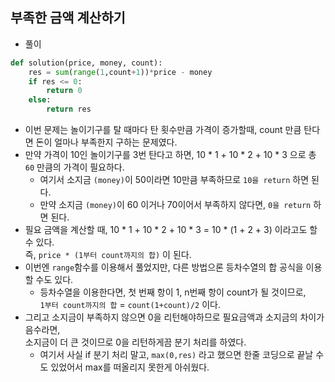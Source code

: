 ## 부족한 금액 계산하기   
- 풀이   

```python   
def solution(price, money, count):
    res = sum(range(1,count+1))*price - money
    if res <= 0:
        return 0
    else:
        return res
```    
- 이번 문제는 놀이기구를 탈 때마다 탄 횟수만큼 가격이 증가할때, count 만큼 탄다면 돈이 얼마나 부족한지 구하는 문제였다.    
- 만약 가격이 10인 놀이기구를 3번 탄다고 하면, 10 * 1 + 10 * 2 + 10 * 3 으로 총 `60` 만큼의 가격이 필요하다.      
  - 여기서 소지금 `(money)`이 50이라면 10만큼 부족하므로 `10을 return` 하면 된다.    
  - 만약 소지금 `(money)`이 60 이거나 70이어서 부족하지 않다면, `0을 return` 하면 된다.   
- 필요 금액을 계산할 때, 10 * 1 + 10 * 2 + 10 * 3 = 10 * (1 + 2 + 3) 이라고도 할 수 있다.   
  즉, `price * (1부터 count까지의 합)` 이 된다.   
- 이번엔 `range`함수를 이용해서 풀었지만, 다른 방법으론 등차수열의 합 공식을 이용할 수도 있다.   
  - 등차수열을 이용한다면, 첫 번째 항이 1, n번째 항이 count가 될 것이므로,     
    `1부터 count까지의 합` = `count(1+count)/2` 이다.   
- 그리고 소지금이 부족하지 않으면 0을 리턴해야하므로 필요금액과 소지금의 차이가 음수라면,      
  소지금이 더 큰 것이므로 0을 리턴하게끔 분기 처리를 하였다.    
  - 여기서 사실 if 분기 처리 말고, `max(0,res)` 라고 했으면 한줄 코딩으로 끝날 수도 있었어서 max를 떠올리지 못한게 아쉬웠다.     


  
